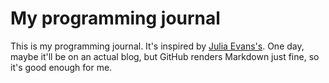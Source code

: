 # My programming journal

This is my programming journal. It's inspired by [Julia
Evans's](https://jvns.ca). One day, maybe it'll be on an actual blog, but
GitHub renders Markdown just fine, so it's good enough for me.
